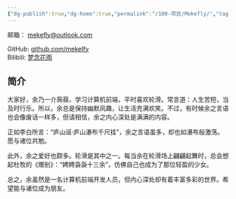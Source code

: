 ```yaml
---
{"dg-publish":true,"dg-home":true,"permalink":"/100-项目/Mekefly/","tags":["gardenEntry"],"dgPassFrontmatter":true}
---
```


邮箱： mekefly@outlook.com 

GitHub: [github.com/mekelfy](https://github.com/mekefly)  
Bilibili: [梦念花雨](https://space.bilibili.com/316419619?spm_id_from=333.1007.0.0)

## 简介
大家好，余乃一介蒟蒻，学习计算机前端，平时喜欢轮滑。常言道：人生苦短，当及时行乐。所以，余总是保持幽默风趣，让生活充满欢笑。不过，有时候余之言语也会像废话一样多，但请相信，余之内心深处是满满的内容。

正如李白所言：“庐山谣·庐山瀑布千尺挂”，余之言语虽多，却也如瀑布般激荡。愿与诸位共勉。

此外，余之爱好也颇多。轮滑是其中之一。每当余在轮滑场上翩翩起舞时，总会想起杜牧的《赠别》：“娉娉袅袅十三余”，仿佛自己也成为了那位轻盈的少女。

总之，余虽然是一名计算机前端开发人员，但内心深处却有着丰富多彩的世界。希望能与诸位成为朋友。

  